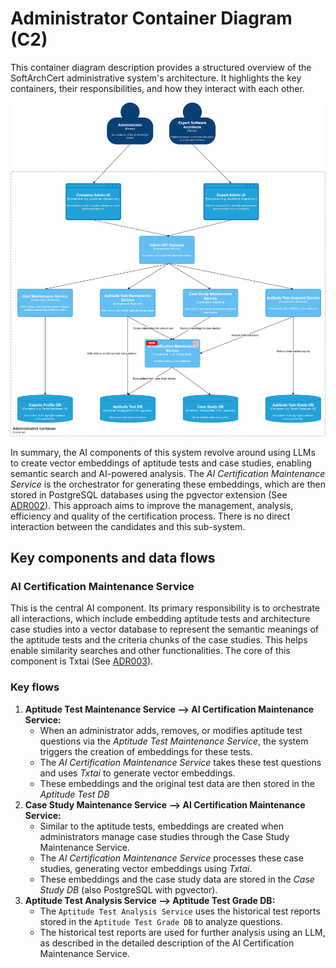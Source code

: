 # Administrator Container Diagram (C2)

This container diagram description provides a structured overview of the SoftArchCert administrative system's architecture. It highlights the key containers, their responsibilities, and how they interact with each other.

![Administrator Container](/C4/images/admin-container.drawio.svg)

In summary, the AI components of this system revolve around using LLMs to create vector embeddings of aptitude tests and case studies, enabling semantic search and AI-powered analysis. The *AI Certification Maintenance Service* is the orchestrator for generating these embeddings, which are then stored in PostgreSQL databases using the pgvector extension (See [ADR002](/adrs/ADR002-use-pgvector-pinecone.md)). This approach aims to improve the management, analysis, efficiency and quality of the certification process. There is no direct interaction between the candidates and this sub-system.

## Key components and data flows

### AI Certification Maintenance Service
This is the central AI component. Its primary responsibility is to orchestrate all interactions, which include embedding aptitude tests and architecture case studies into a vector database to represent the semantic meanings of the aptitude tests and the criteria chunks of the case studies. This helps enable similarity searches and other functionalities. The core of this component is Txtai (See [ADR003](/adrs/ADR003-use-txtai-langchain.md)).

### Key flows
1.  **Aptitude Test Maintenance Service --> AI Certification Maintenance Service:**
    *  When an administrator adds, removes, or modifies aptitude test questions via the *Aptitude Test Maintenance Service*, the system triggers the creation of embeddings for these tests.
    *  The *AI Certification Maintenance Service* takes these test questions and uses *Txtai* to generate vector embeddings.
    *  These embeddings and the original test data are then stored in the *Aptitude Test DB*
2.  **Case Study Maintenance Service --> AI Certification Maintenance Service:**
    *   Similar to the aptitude tests, embeddings are created when administrators manage case studies through the Case Study Maintenance Service.
    *   The *AI Certification Maintenance Service* processes these case studies, generating vector embeddings using *Txtai*.
    *   These embeddings and the case study data are stored in the *Case Study DB* (also PostgreSQL with pgvector).
3.  **Aptitude Test Analysis Service --> Aptitude Test Grade DB:**
    *   The `Aptitude Test Analysis Service` uses the historical test reports stored in the `Aptitude Test Grade DB` to analyze questions.
    *   The historical test reports are used for further analysis using an LLM, as described in the detailed description of the AI Certification Maintenance Service.
